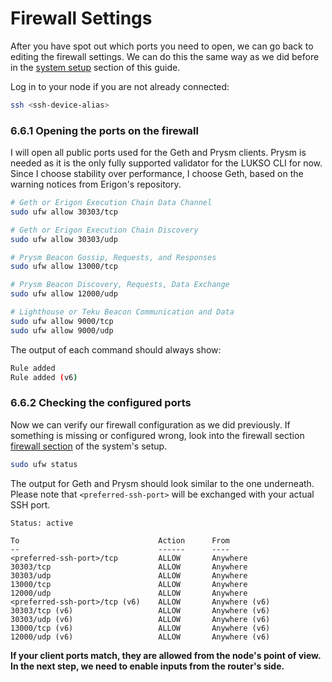 # Firewall Settings

After you have spot out which ports you need to open, we can go back to editing the firewall settings. We can do this the same way as we did before in the [system setup](/docs/mainnet/complete-node-guide/system-setup/start-here) section of this guide.

Log in to your node if you are not already connected:

```sh
ssh <ssh-device-alias>
```

### 6.6.1 Opening the ports on the firewall

I will open all public ports used for the Geth and Prysm clients. Prysm is needed as it is the only fully supported validator for the LUKSO CLI for now. Since I choose stability over performance, I choose Geth, based on the warning notices from Erigon's repository.

```sh
# Geth or Erigon Execution Chain Data Channel
sudo ufw allow 30303/tcp

# Geth or Erigon Execution Chain Discovery
sudo ufw allow 30303/udp

# Prysm Beacon Gossip, Requests, and Responses
sudo ufw allow 13000/tcp

# Prysm Beacon Discovery, Requests, Data Exchange
sudo ufw allow 12000/udp

# Lighthouse or Teku Beacon Communication and Data
sudo ufw allow 9000/tcp
sudo ufw allow 9000/udp
```

The output of each command should always show:

```sh
Rule added
Rule added (v6)
```

### 6.6.2 Checking the configured ports

Now we can verify our firewall configuration as we did previously. If something is missing or configured wrong, look into the firewall section [firewall section](/docs/mainnet/complete-node-guide/system-setup/start-here) of the system's setup.

```sh
sudo ufw status
```

The output for Geth and Prysm should look similar to the one underneath. Please note that `<preferred-ssh-port>` will be exchanged with your actual SSH port.

```text
Status: active

To                               Action      From
--                               ------      ----
<preferred-ssh-port>/tcp         ALLOW       Anywhere
30303/tcp                        ALLOW       Anywhere
30303/udp                        ALLOW       Anywhere
13000/tcp                        ALLOW       Anywhere
12000/udp                        ALLOW       Anywhere
<preferred-ssh-port>/tcp (v6)    ALLOW       Anywhere (v6)
30303/tcp (v6)                   ALLOW       Anywhere (v6)
30303/udp (v6)                   ALLOW       Anywhere (v6)
13000/tcp (v6)                   ALLOW       Anywhere (v6)
12000/udp (v6)                   ALLOW       Anywhere (v6)
```

**If your client ports match, they are allowed from the node's point of view. In the next step, we need to enable inputs from the router's side.**
